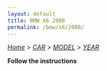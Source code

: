 ```yaml
---
layout: default
title: BMW X6 2008
permalink: /bmw/x6/2008/
---
```

[*Home*](/) > [*CAR*](/car/) > [*MODEL*](/car/model/) > [*YEAR*](/car/model/year/)

**Follow the instructions**
